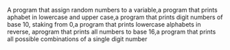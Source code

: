 A program that assign random numbers to a variable,a program that prints aphabet in lowercase and upper case,a program that prints digit numbers of base 10, staking from 0,a program that prints lowercase alphabets in reverse, aprogram that prints all numbers to base 16,a program that prints all possible combinations of a single digit number
